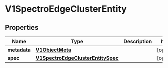 # V1SpectroEdgeClusterEntity

## Properties
Name | Type | Description | Notes
------------ | ------------- | ------------- | -------------
**metadata** | [**V1ObjectMeta**](V1ObjectMeta.md) |  |  [optional]
**spec** | [**V1SpectroEdgeClusterEntitySpec**](V1SpectroEdgeClusterEntitySpec.md) |  |  [optional]
